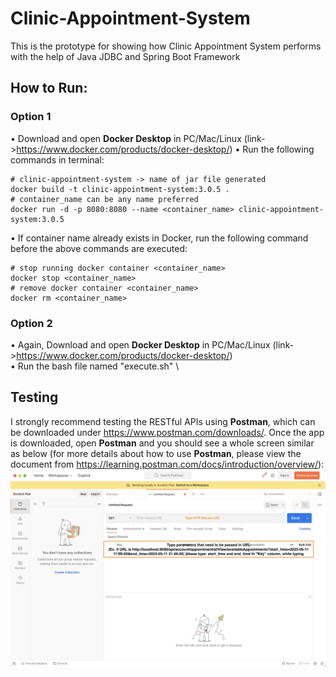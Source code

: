 # Clinic-Appointment-System
This is the prototype for showing how Clinic Appointment System performs with the help of Java JDBC and Spring Boot Framework 

## How to Run:

### Option 1
• Download and open **Docker Desktop** in PC/Mac/Linux (link->https://www.docker.com/products/docker-desktop/)
• Run the following commands in terminal:
  ```console
  # clinic-appointment-system -> name of jar file generated
  docker build -t clinic-appointment-system:3.0.5 .
  # container_name can be any name preferred
  docker run -d -p 8080:8080 --name <container_name> clinic-appointment-system:3.0.5
  ```
• If container name already exists in Docker, run the following command before the above commands are executed:
  ```console
  # stop running docker container <container_name>
  docker stop <container_name>
  # remove docker container <container_name>
  docker rm <container_name>
  ```
### Option 2
• Again, Download and open **Docker Desktop** in PC/Mac/Linux (link->https://www.docker.com/products/docker-desktop/) \
• Run the bash file named "execute.sh" \

## Testing
I strongly recommend testing the RESTful APIs using **Postman**, which can be downloaded under https://www.postman.com/downloads/.
Once the app is downloaded, open **Postman** and you should see a whole screen similar as below (for more details about how to use **Postman**, please view the document from https://learning.postman.com/docs/introduction/overview/): \
![image info](./postman_overview.png)

